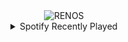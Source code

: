 <div align="center">
<picture>
    <source media="(prefers-color-scheme: dark)" srcset="https://i.ibb.co/1tt9RxmC/output-gif.gif">
    <source media="(prefers-color-scheme: light)" srcset="https://i.ibb.co/1tt9RxmC/output-gif.gif">
    <img alt="RENOS" src="https://i.ibb.co/1tt9RxmC/output-gif.gif">
</picture>
<details>
<summary>Spotify Recently Played</summary>
<img src="https://spotify-recently-played-readme.vercel.app/api?user=31d6d6zerc5ct6kck32na2ozsqf4&unique=1&width=400" alt="Spotify" />
</details>
</div>

<!-- Image deletion URL: https://ibb.co/JwwzrPsY/8ec84ab4e7af35d216c141747ce7cb1f -->